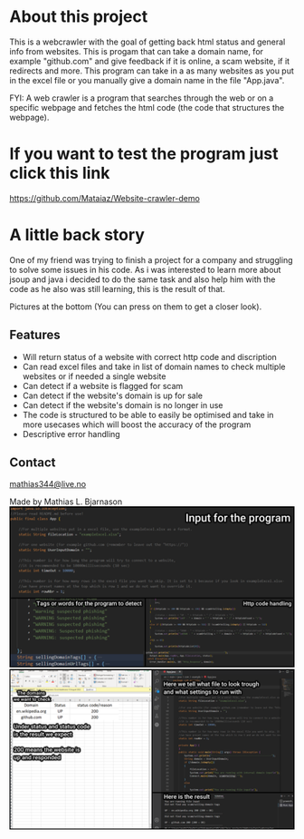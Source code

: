 # About this project #
This is a webcrawler with the goal of getting back html status and general info from websites.
This is progam that can take a domain name, for example "github.com" and give feedback if it is online, a scam website, if it redirects and more.
This program can take in a as many websites as you put in the excel file or you manually give a domain name in the file "App.java".

FYI: A web crawler is a program that searches through the web or on a specific webpage and fetches the html code (the code that structures the webpage).

# If you want to test the program just click this link #
https://github.com/Mataiaz/Website-crawler-demo

# A little back story #
One of my friend was trying to finish a project for a company and struggling to solve some issues in his code.
As i was interested to learn more about jsoup and java i decided to do the same task and also help him with the code
as he also was still learning, this is the result of that.

Pictures at the bottom (You can press on them to get a closer look).

## Features ##
* Will return status of a website with correct http code and discription
* Can read excel files and take in list of domain names to check multiple websites or if needed a single website
* Can detect if a website is flagged for scam
* Can detect if the website's domain is up for sale
* Can detect if the website's domain is no longer in use
* The code is structured to be able to easily be optimised and take in more usecases which will boost the accuracy of the program
* Descriptive error handling

## Contact ##
mathias344@live.no

Made by Mathias L. Bjarnason
![Program process](https://github.com/Mataiaz/Website_Crawler/blob/main/website%20crawler%20process.png)
![Program execution](https://github.com/Mataiaz/Website_Crawler/blob/main/website%20crawler%20execution.png)

